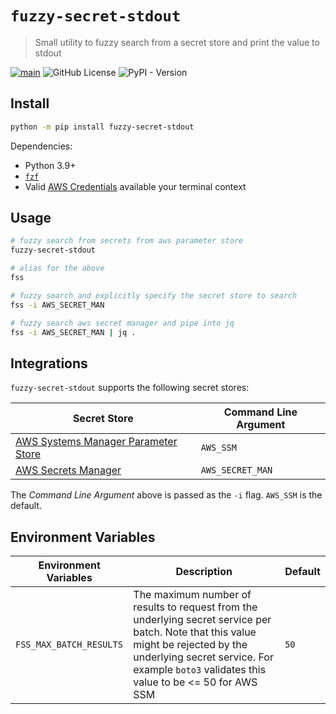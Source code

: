 # `fuzzy-secret-stdout`

> Small utility to fuzzy search from a secret store and print the value to stdout

[![main](https://github.com/kiran94/fuzzy-secret-stdout/actions/workflows/main.yml/badge.svg)](https://github.com/kiran94/fuzzy-secret-stdout/actions/workflows/main.yml)
![GitHub License](https://img.shields.io/github/license/kiran94/fuzzy-secret-stdout)
![PyPI - Version](https://img.shields.io/pypi/v/fuzzy-secret-stdout)

## Install

```bash
python -m pip install fuzzy-secret-stdout
```

Dependencies:

* Python 3.9+
* [`fzf`](https://github.com/junegunn/fzf?tab=readme-ov-file#installation)
* Valid [AWS Credentials](https://boto3.amazonaws.com/v1/documentation/api/latest/guide/credentials.html) available your terminal context

## Usage

```bash
# fuzzy search from secrets from aws parameter store
fuzzy-secret-stdout

# alias for the above
fss

# fuzzy search and explicitly specify the secret store to search
fss -i AWS_SECRET_MAN

# fuzzy search aws secret manager and pipe into jq
fss -i AWS_SECRET_MAN | jq .
```

## Integrations

`fuzzy-secret-stdout` supports the following secret stores:

| Secret Store                                                                                                                             | Command Line Argument  |
| -------------                                                                                                                            | ---------------------- |
| [AWS Systems Manager Parameter Store](https://docs.aws.amazon.com/systems-manager/latest/userguide/systems-manager-parameter-store.html) | `AWS_SSM`              |
| [AWS Secrets Manager](https://docs.aws.amazon.com/secretsmanager/latest/userguide/intro.html)                                            | `AWS_SECRET_MAN`       |

The *Command Line Argument* above is passed as the `-i` flag. `AWS_SSM` is the default.

## Environment Variables

| Environment Variables   | Description                                                                                                                                                                                                                       | Default  |
| ---------------------   | ----------                                                                                                                                                                                                                       | -------- |
| `FSS_MAX_BATCH_RESULTS` | The maximum number of results to request from the underlying secret service per batch. Note that this value might be rejected by the underlying secret service. For example `boto3` validates this value to be <= 50 for AWS SSM | `50`     |
